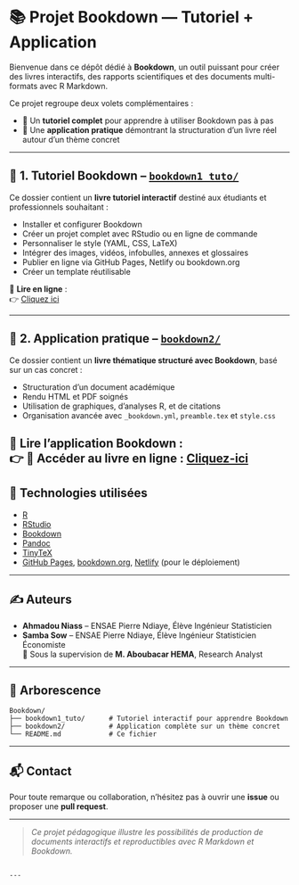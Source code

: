 # 📚 Projet Bookdown — Tutoriel + Application

Bienvenue dans ce dépôt dédié à **Bookdown**, un outil puissant pour créer des livres interactifs, des rapports scientifiques et des documents multi-formats avec R Markdown.

Ce projet regroupe deux volets complémentaires :

- 📘 Un **tutoriel complet** pour apprendre à utiliser Bookdown pas à pas  
- 🧭 Une **application pratique** démontrant la structuration d’un livre réel autour d’un thème concret

---

## 📘 1. Tutoriel Bookdown – [`bookdown1_tuto/`](bookdown1_tuto/)

Ce dossier contient un **livre tutoriel interactif** destiné aux étudiants et professionnels souhaitant :

- Installer et configurer Bookdown
- Créer un projet complet avec RStudio ou en ligne de commande
- Personnaliser le style (YAML, CSS, LaTeX)
- Intégrer des images, vidéos, infobulles, annexes et glossaires
- Publier en ligne via GitHub Pages, Netlify ou bookdown.org
- Créer un template réutilisable

🔗 **Lire en ligne**  :  
👉 [Cliquez ici](https://bookdown.org/ahmadouniass2/Prise_en_main_de_Bookdown/)

---

## 🧭 2. Application pratique – [`bookdown2/`](bookdown2/)

Ce dossier contient un **livre thématique structuré avec Bookdown**, basé sur un cas concret :

- Structuration d’un document académique
- Rendu HTML et PDF soignés
- Utilisation de graphiques, d’analyses R, et de citations
- Organisation avancée avec `_bookdown.yml`, `preamble.tex` et `style.css`

🔗 **Lire l’application Bookdown**  :  
👉 🔗 **Accéder au livre en ligne** : [Cliquez-ici](https://bookdown.org/ahmadouniass2/Atlas_des_dynamiques_environnementales_du_Sahel/)
---

## 🚀 Technologies utilisées

- [R](https://www.r-project.org/)
- [RStudio](https://posit.co/)
- [Bookdown](https://bookdown.org/)
- [Pandoc](https://pandoc.org/)
- [TinyTeX](https://yihui.org/tinytex/)
- [GitHub Pages](https://pages.github.com/), [bookdown.org](https://bookdown.org/), [Netlify](https://www.netlify.com/) (pour le déploiement)

---

## ✍️ Auteurs

- **Ahmadou Niass** – ENSAE Pierre Ndiaye, Élève Ingénieur Statisticien
- **Samba Sow** – ENSAE Pierre Ndiaye, Élève Ingénieur Statisticien Économiste  
📘 Sous la supervision de **M. Aboubacar HEMA**, Research Analyst

---

## 📂 Arborescence

```
Bookdown/
├── bookdown1_tuto/      # Tutoriel interactif pour apprendre Bookdown
├── bookdown2/           # Application complète sur un thème concret
└── README.md            # Ce fichier
```

---

## 📬 Contact

Pour toute remarque ou collaboration, n’hésitez pas à ouvrir une **issue** ou proposer une **pull request**.

---

> _Ce projet pédagogique illustre les possibilités de production de documents interactifs et reproductibles avec R Markdown et Bookdown._
```

---
